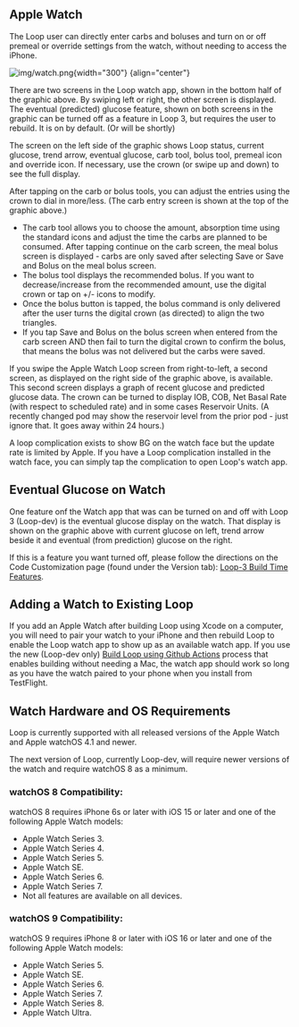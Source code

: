 ## Apple Watch

The Loop user can directly enter carbs and boluses and turn on or off premeal or override settings from the watch, without needing to access the iPhone.

![img/watch.png](../../img/watch_updated_loop.svg){width="300"}
{align="center"}

There are two screens in the Loop watch app, shown in the bottom half of the graphic above. By swiping left or right, the other screen is displayed. The eventual (predicted) glucose feature, shown on both screens in the graphic can be turned off as a feature in Loop 3, but requires the user to rebuild. It is on by default. (Or will be shortly)

The screen on the left side of the graphic shows Loop status, current glucose, trend arrow, eventual glucose, carb tool, bolus tool, premeal icon and override icon. If necessary, use the crown (or swipe up and down) to see the full display.

After tapping on the carb or bolus tools, you can adjust the entries using the crown to dial in more/less. (The carb entry screen is shown at the top of the graphic above.)

* The carb tool allows you to choose the amount, absorption time using the standard icons and adjust the time the carbs are planned to be consumed. After tapping continue on the carb screen, the meal bolus screen is displayed - carbs are only saved after selecting Save or Save and Bolus on the meal bolus screen.
* The bolus tool displays the recommended bolus. If you want to decrease/increase from the recommended amount, use the digital crown or tap on +/- icons to modify.
* Once the bolus button is tapped, the bolus command is only delivered after the user turns the digital crown (as directed) to align the two triangles.
* If you tap Save and Bolus on the bolus screen when entered from the carb screen AND then fail to turn the digital crown to confirm the bolus, that means the bolus was not delivered but the carbs were saved.

If you swipe the Apple Watch Loop screen from right-to-left, a second screen, as displayed on the right side of the graphic above, is available.  This second screen displays a graph of recent glucose and predicted glucose data.  The crown can be turned to display IOB, COB, Net Basal Rate (with respect to scheduled rate) and in some cases Reservoir Units.  (A recently changed pod may show the reservoir level from the prior pod - just ignore that. It goes away within 24 hours.)

A loop complication exists to show BG on the watch face but the update rate is limited by Apple. If you have a Loop complication installed in the watch face, you can simply tap the complication to open Loop's watch app.

## Eventual Glucose on Watch

One feature onf the Watch app that was can be turned on and off with Loop 3 (Loop-dev) is the eventual glucose display on the watch. That display is shown on the graphic above with current glucose on left, trend arrow beside it and eventual (from prediction) glucose on the right.

If this is a feature you want turned off, please follow the directions on the Code Customization page (found under the Version tab): [Loop-3 Build Time Features](../../build/code_customization.md#loop-3-build-time-features).

## Adding a Watch to Existing Loop

If you add an Apple Watch after building Loop using Xcode on a computer, you will need to pair your watch to your iPhone and then rebuild Loop to enable the Loop watch app to show up as an available watch app. If you use the new (Loop-dev only) [Build Loop using Github Actions](../../build/build-select-dev.md#build-loop-using-github-actions) process that enables building without needing a Mac, the watch app should work so long as you have the watch paired to your phone when you install from TestFlight.

## Watch Hardware and OS Requirements

Loop is currently supported with all released versions of the Apple Watch and Apple watchOS 4.1 and newer.

The next version of Loop, currently Loop-dev, will require newer versions of the watch and require watchOS 8 as a minimum.

### watchOS 8 Compatibility:

watchOS 8 requires iPhone 6s or later with iOS 15 or later and one of the following Apple Watch models:

* Apple Watch Series 3.
* Apple Watch Series 4.
* Apple Watch Series 5.
* Apple Watch SE.
* Apple Watch Series 6.
* Apple Watch Series 7.
* Not all features are available on all devices.

### watchOS 9 Compatibility:

watchOS 9 requires iPhone 8 or later with iOS 16 or later and one of the following Apple Watch models:

* Apple Watch Series 5.
* Apple Watch SE.
* Apple Watch Series 6.
* Apple Watch Series 7.
* Apple Watch Series 8.
* Apple Watch Ultra.
